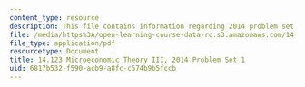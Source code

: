 ```yaml
---
content_type: resource
description: This file contains information regarding 2014 problem set 1.
file: /media/https%3A/open-learning-course-data-rc.s3.amazonaws.com/14-123-microeconomic-theory-iii-spring-2015/6817b532f590acb9a8fcc574b9b5fccb_MIT14_123S15_PSet_1_14.pdf
file_type: application/pdf
resourcetype: Document
title: 14.123 Microeconomic Theory III, 2014 Problem Set 1
uid: 6817b532-f590-acb9-a8fc-c574b9b5fccb
---
```

